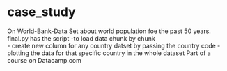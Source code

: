 # case_study
  On World-Bank-Data Set about world population foe the past 50 years.
                          final.py has the script -to load data chunk by chunk  
                          - create new column for any country datset
                            by passing the country code 
                          - plotting the data for that specific country in the whole dataset
  Part of a course on Datacamp.com
